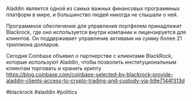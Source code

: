 
Aladdin является одной из самых важных финансовых программных платформ в мире, и большинство людей никогда не слышали о ней.  

Программное обеспечение для управления портфелем принадлежит Blackrock, где оно используется внутри компании и лицензируется для клиентов. Он поддерживает управление активами на сумму более 21 триллиона долларов.  

Сегодня Coinbase объявил о партнерстве с клиентами BlackRock, которые используют Aladdin, чтобы позволить институциональным клиентам торговать и хранить крипту  
https://blog.coinbase.com/coinbase-selected-by-blackrock-provide-aladdin-clients-access-to-crypto-trading-and-custody-via-b9e7144f313d

#blackrock #aladdin #politics 
